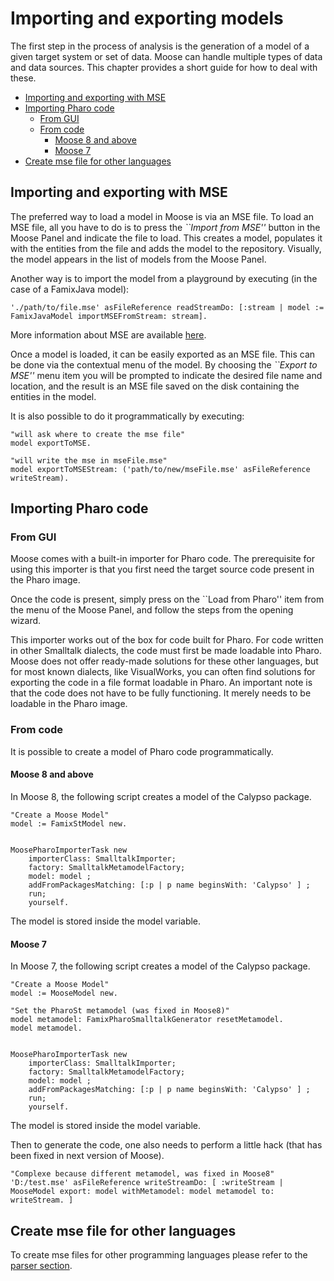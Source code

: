 # Importing and exporting models <!-- omit in toc -->

The first step in the process of analysis is the generation of a model of a given target system or set of data.
Moose can handle multiple types of data and data sources.
This chapter provides a short guide for how to deal with these.

- [Importing and exporting with MSE](#importing-and-exporting-with-mse)
- [Importing Pharo code](#importing-pharo-code)
  - [From GUI](#from-gui)
  - [From code](#from-code)
    - [Moose 8 and above](#moose-8-and-above)
    - [Moose 7](#moose-7)
- [Create mse file for other languages](#create-mse-file-for-other-languages)

## Importing and exporting with MSE

The preferred way to load a model in Moose is via an MSE file.
To load an MSE file, all you have to do is to press the _``Import from MSE''_ button in the Moose Panel and indicate the file to load.
This creates a model, populates it with the entities from the file and adds the model to the repository.
Visually, the model appears in the list of models from the Moose Panel.

Another way is to import the model from a playground by executing (in the case of a FamixJava model):

```st
'./path/to/file.mse' asFileReference readStreamDo: [:stream | model := FamixJavaModel importMSEFromStream: stream].
```

More information about MSE are available [here](./fileFormat.md#mse).

Once a model is loaded, it can be easily exported as an MSE file.
This can be done via the contextual menu of the model.
By choosing the _``Export to MSE''_ menu item you will be prompted to indicate the desired file name and location, and the result is an MSE file saved on the disk containing the entities in the model.

It is also possible to do it programmatically by executing: 

```st
"will ask where to create the mse file"
model exportToMSE.

"will write the mse in mseFile.mse"
model exportToMSEStream: ('path/to/new/mseFile.mse' asFileReference writeStream).
```

## Importing Pharo code

### From GUI

Moose comes with a built-in importer for Pharo code. The prerequisite for using this importer is that you first need the target source code present in the Pharo image.

Once the code is present, simply press on the ``Load from Pharo'' item from the menu of the Moose Panel, and follow the steps from the opening wizard.

This importer works out of the box for code built for Pharo.
For code written in other Smalltalk dialects, the code must first be made loadable into Pharo.
Moose does not offer ready-made solutions for these other languages, but for most known dialects, like VisualWorks, you can often find solutions for exporting the code in a file format loadable in Pharo.
An important note is that the code does not have to be fully functioning.
It merely needs to be loadable in the Pharo image.

### From code

It is possible to create a model of Pharo code programmatically.

#### Moose 8 and above

In Moose 8, the following script creates a model of the Calypso package.

```st
"Create a Moose Model"
model := FamixStModel new.


MoosePharoImporterTask new
    importerClass: SmalltalkImporter;
    factory: SmalltalkMetamodelFactory;
    model: model ;
    addFromPackagesMatching: [:p | p name beginsWith: 'Calypso' ] ;
    run;
    yourself.
```

The model is stored inside the model variable.

#### Moose 7

In Moose 7, the following script creates a model of the Calypso package.

```st
"Create a Moose Model"
model := MooseModel new.

"Set the PharoSt metamodel (was fixed in Moose8)"
model metamodel: FamixPharoSmalltalkGenerator resetMetamodel.
model metamodel.


MoosePharoImporterTask new
    importerClass: SmalltalkImporter;
    factory: SmalltalkMetamodelFactory;
    model: model ;
    addFromPackagesMatching: [:p | p name beginsWith: 'Calypso' ] ;
    run;
    yourself.
```

The model is stored inside the model variable.

Then to generate the code, one also needs to perform a little hack (that has been fixed in next version of Moose).

```st
"Complexe because different metamodel, was fixed in Moose8"
'D:/test.mse' asFileReference writeStreamDo: [ :writeStream | MooseModel export: model withMetamodel: model metamodel to: writeStream. ]
```

## Create mse file for other languages

To create mse files for other programming languages please refer to the [parser section](./../README.md#Parser).
